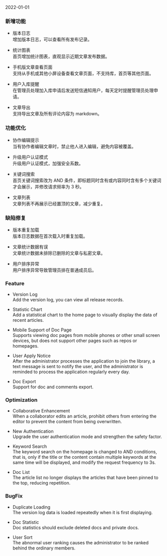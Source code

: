 2022-01-01

### 新增功能

- 版本日志   
增加版本日志，可以查看所有发布记录。

- 统计图表   
首页增加统计图表，直观显示近期文章发布数据。

- 手机版文章查看页面   
支持从手机或其他小屏设备查看文章页面，不支持库，首页等其他页面。

- 用户入库提醒   
在管理员处理加入库申请后发送短信通知用户，每天定时提醒管理员处理申请。

- 文章导出   
支持导出文章及所有评论内容为 markdown。

### 功能优化

- 协作编辑提示   
当有协作者编辑文章时，禁止他人进入编辑，避免内容被覆盖。

- 升级用户认证模式   
升级用户认证模式，加强安全系数。

- 关键词搜索   
首页关键词搜索改为 AND 条件，即标题同时含有或内容同时含有多个关键词才会展示，并修改请求频率为 3 秒。

- 文章列表   
文章列表不再展示已经置顶的文章，减少重复。

### 缺陷修复

- 版本重复加载   
版本日志数据在首次载入时重复加载。

- 文章统计数据有误   
文章统计数据未排除已删除的文章与私密文章。

- 用户排序异常   
用户排序异常导致管理员排在普通成员后。

### Feature

- Version Log   
Add the version log, you can view all release records.

- Statistic Chart   
Add a statistical chart to the home page to visually display the data of recent articles.

- Mobile Support of Doc Page   
Supports viewing doc pages from mobile phones or other small screen devices, but does not support other pages such as repos or homepages.

- User Apply Notice   
After the administrator processes the application to join the library, a text message is sent to notify the user, and the administrator is reminded to process the application regularly every day.

- Doc Export   
Support for doc and comments export.

### Optimization

- Collaborative Enhancement   
When a collaborator edits an article, prohibit others from entering the editor to prevent the content from being overwritten.

- New Authentication   
Upgrade the user authentication mode and strengthen the safety factor.

- Keyword Search   
The keyword search on the homepage is changed to AND conditions, that is, only if the title or the content contain multiple keywords at the same time will be displayed, and modify the request frequency to 3s.

- Doc List   
The article list no longer displays the articles that have been pinned to the top, reducing repetition.

### BugFix

- Duplicate Loading   
The version log data is loaded repeatedly when it is first displaying.

- Doc Statistic   
Doc statistics should exclude deleted docs and private docs.

- User Sort   
The abnormal user ranking causes the administrator to be ranked behind the ordinary members.
